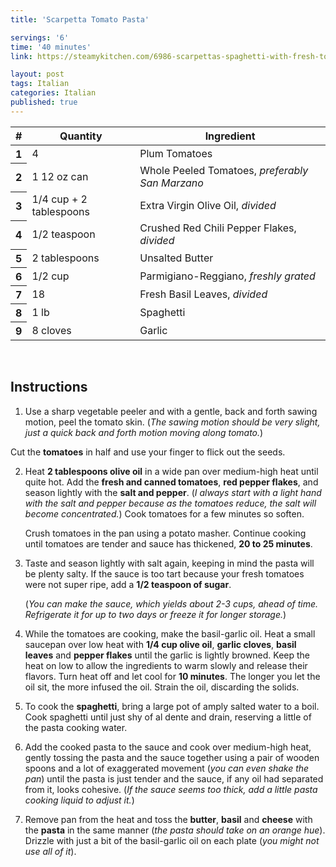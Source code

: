 ```yaml
---
title: 'Scarpetta Tomato Pasta'

servings: '6'
time: '40 minutes'
link: https://steamykitchen.com/6986-scarpettas-spaghetti-with-fresh-tomato-sauce-and-garlic-basil-oil.html

layout: post
tags: Italian
categories: Italian
published: true 
---
```

<table class="table table-hover">
  <thead>
    <tr>
      <th scope="col">#</th>
      <th scope="col">Quantity</th>
      <th scope="col">Ingredient</th>
    </tr>
  </thead>
  <tbody>
    <tr>
      <th scope="row">1</th>
      <td>4</td>
      <td>Plum Tomatoes</td>
    </tr>
     <tr>
      <th scope="row">2</th>
      <td>1 12 oz can</td>
      <td>Whole Peeled Tomatoes, <em>preferably San Marzano</em></td>
    </tr>
     <tr>
      <th scope="row">3</th>
      <td>1/4 cup + 2 tablespoons</td>
      <td>Extra Virgin Olive Oil, <em>divided</em></td>
    </tr>
    <tr>
      <th scope="row">4</th>
      <td>1/2 teaspoon</td>
      <td>Crushed Red Chili Pepper Flakes, <em>divided</em></td>
    </tr>  
    <tr>
      <th scope="row">5</th>
      <td>2 tablespoons</td>
      <td>Unsalted Butter</td>
    </tr> 
    <tr>
      <th scope="row">6</th>
      <td>1/2 cup</td>
      <td>Parmigiano-Reggiano, <em>freshly grated</em></td>
    </tr> 
    <tr>
      <th scope="row">7</th>
      <td>18</td>
      <td>Fresh Basil Leaves, <em>divided</em></td>
    </tr> 
    <tr>
      <th scope="row">8</th>
      <td>1 lb</td>
      <td>Spaghetti</td>
    </tr> 
    <tr>
      <th scope="row">9</th>
      <td>8 cloves</td>
      <td>Garlic</td>
    </tr> 
  </tbody>
</table>
<br>

## Instructions
1. Use a sharp vegetable peeler and with a gentle, back and forth sawing motion, peel the tomato skin. (*The sawing motion should be very slight, just a quick back and forth motion moving along tomato.*)

  Cut the **tomatoes** in half and use your finger to flick out the seeds.

2. Heat **2 tablespoons olive oil** in a wide pan over medium-high heat until quite hot. Add the **fresh and canned tomatoes**, **red pepper flakes**, and season lightly with the **salt and pepper**. (*I always start with a light hand with the salt and pepper because as the tomatoes reduce, the salt will become concentrated.*) Cook tomatoes for a few minutes so soften.

   Crush tomatoes in the pan using a potato masher. Continue cooking until tomatoes are tender and sauce has thickened, **20 to 25 minutes**.

3. Taste and season lightly with salt again, keeping in mind the pasta will be plenty salty. If the sauce is too tart because your fresh tomatoes were not super ripe, add a **1/2 teaspoon of sugar**.

   (*You can make the sauce, which yields about 2-3 cups, ahead of time. Refrigerate it for up to two days or freeze it for longer storage.*)

4. While the tomatoes are cooking, make the basil-garlic oil. Heat a small saucepan over low heat with **1/4 cup olive oil**, **garlic cloves**, **basil leaves** and **pepper flakes** until the garlic is lightly browned. Keep the heat on low to allow the ingredients to warm slowly and release their flavors. Turn heat off and let cool for **10 minutes**. The longer you let the oil sit, the more infused the oil. Strain the oil, discarding the solids.

5. To cook the **spaghetti**, bring a large pot of amply salted water to a boil. Cook spaghetti until just shy of al dente and drain, reserving a little of the pasta cooking water.

6. Add the cooked pasta to the sauce and cook over medium-high heat, gently tossing the pasta and the sauce together using a pair of wooden spoons and a lot of exaggerated movement (*you can even shake the pan*) until the pasta is just tender and the sauce, if any oil had separated from it, looks cohesive. (*If the sauce seems too thick, add a little pasta cooking liquid to adjust it.*)

7. Remove pan from the heat and toss the **butter**, **basil** and **cheese** with the **pasta** in the same manner (*the pasta should take on an orange hue*). Drizzle with just a bit of the basil-garlic oil on each plate (*you might not use all of it*).


